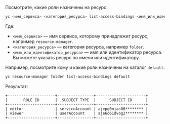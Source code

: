 Посмотрите, какие роли назначены на ресурс:

```bash
yc <имя_сервиса> <категория_ресурса> list-access-bindings <имя_или_идентификатор_ресурса>
```

Где:

* `<имя_сервиса>` — имя сервиса, которому принадлежит ресурс, например `resource-manager`.
* `<категория_ресурса>` — категория ресурса, например `folder`.
* `<имя_или_идентификатор_ресурса>` — имя или идентификатор ресурса. Вы можете указать ресурс по имени или идентификатору.

Например, посмотрите кому и какие роли назначены на каталог `default`:

```bash
yc resource-manager folder list-access-bindings default
```

Результат:

```text
+---------------------+----------------+----------------------+
|       ROLE ID       |  SUBJECT TYPE  |      SUBJECT ID      |
+---------------------+----------------+----------------------+
| editor              | serviceAccount | ajepg0mjas06******** |
| viewer              | userAccount    | aje6o61dvog2******** |
+---------------------+----------------+----------------------+
```

